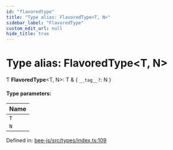 ```yaml
---
id: "flavoredtype"
title: "Type alias: FlavoredType<T, N>"
sidebar_label: "FlavoredType"
custom_edit_url: null
hide_title: true
---
```


# Type alias: FlavoredType<T, N\>

Ƭ **FlavoredType**<T, N\>: T & { `__tag__?`: N  }

#### Type parameters:

Name |
:------ |
`T` |
`N` |

Defined in: [bee-js/src/types/index.ts:109](https://github.com/ethersphere/bee-js/blob/7dfd556/src/types/index.ts#L109)
